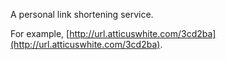 A personal link shortening service.

For example, [http://url.atticuswhite.com/3cd2ba](http://url.atticuswhite.com/3cd2ba).
